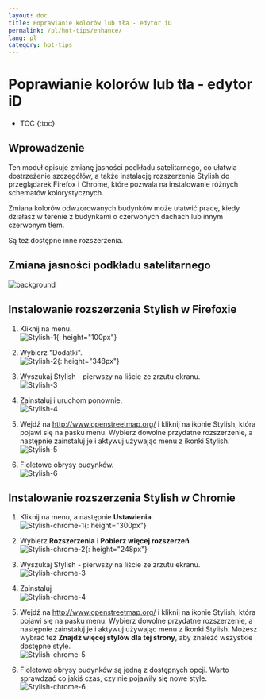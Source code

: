 ```yaml
---
layout: doc
title: Poprawianie kolorów lub tła - edytor iD
permalink: /pl/hot-tips/enhance/
lang: pl
category: hot-tips
---
```


Poprawianie kolorów lub tła - edytor iD
============

- TOC
{:toc}

Wprowadzenie
------------

Ten moduł opisuje zmianę jasności podkładu satelitarnego, co ułatwia dostrzeżenie szczegółów, a także instalację rozszerzenia Stylish do przeglądarek Firefox i Chrome, które pozwala na instalowanie różnych schematów kolorystycznych.  

Zmiana kolorów odwzorowanych budynków może ułatwić pracę, kiedy działasz w terenie z budynkami o czerwonych dachach lub innym czerwonym tłem.  

Są też dostępne inne rozszerzenia. 

Zmiana jasności podkładu satelitarnego
--------------------------------------------------

![background][]

Instalowanie rozszerzenia Stylish w Firefoxie  
-------------------------------------------

1. Kliknij na menu.  
![Stylish-1]{: height="100px"}

2. Wybierz "Dodatki".  
![Stylish-2]{: height="348px"}

3. Wyszukaj Stylish - pierwszy na liście ze zrzutu ekranu.  
![Stylish-3][]

4. Zainstaluj i uruchom ponownie.  
![Stylish-4][]

5. Wejdź na <http://www.openstreetmap.org/> i kliknij na ikonie Stylish, która pojawi się na pasku menu. Wybierz dowolne przydatne rozszerzenie, a następnie zainstaluj je i aktywuj używając menu z ikonki Stylish.
![Stylish-5][]

6. Fioletowe obrysy budynków.  
![Stylish-6][]


Instalowanie rozszerzenia Stylish w Chromie  
-------------------------------------------

1. Kliknij na menu, a następnie **Ustawienia**.  
![Stylish-chrome-1]{: height="300px"}

2. Wybierz **Rozszerzenia** i **Pobierz więcej rozszerzeń**.  
![Stylish-chrome-2]{: height="248px"}

3. Wyszukaj Stylish - pierwszy na liście ze zrzutu ekranu.  
![Stylish-chrome-3][]

4. Zainstaluj  
![Stylish-chrome-4][]

5. Wejdź na <http://www.openstreetmap.org/> i kliknij na ikonie Stylish, która pojawi się na pasku menu. Wybierz dowolne przydatne rozszerzenie, a następnie zainstaluj je i aktywuj używając menu z ikonki Stylish. Możesz wybrać też **Znajdź więcej stylów dla tej strony**, aby znaleźć wszystkie dostępne style.  
![Stylish-chrome-5][]

6. Fioletowe obrysy budynków są jedną z dostępnych opcji. Warto sprawdzać co jakiś czas, czy nie pojawiły się nowe style.   
![Stylish-chrome-6][]



[background]:/images/hot-tips/background.gif
[Stylish-1]:/images/hot-tips/Stylish-1.png
[Stylish-2]:/images/hot-tips/Stylish-2.png
[Stylish-3]:/images/hot-tips/Stylish-3.png
[Stylish-4]:/images/hot-tips/Stylish-4.png
[Stylish-5]:/images/hot-tips/Stylish-5.png
[Stylish-6]:/images/hot-tips/HOT-purple-buildings.png
[Stylish-chrome-1]:/images/hot-tips/chrome_1-settings.png
[Stylish-chrome-2]:/images/hot-tips/chrome_2-extensions.png
[Stylish-chrome-3]:/images/hot-tips/chrome_3-stylish.png
[Stylish-chrome-4]:/images/hot-tips/chrome_4-stylish-add.png
[Stylish-chrome-5]:/images/hot-tips/chrome_5-more-styles.png
[Stylish-chrome-6]:/images/hot-tips/chrome_6-purple-stylish.png